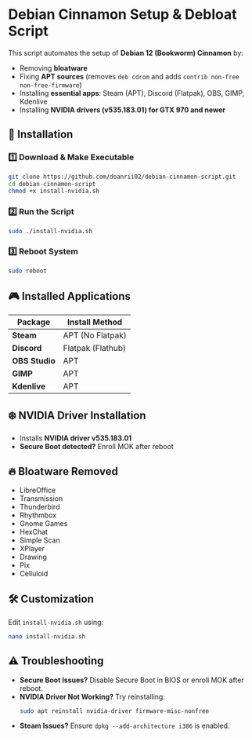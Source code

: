 # Debian Cinnamon Setup & Debloat Script

This script automates the setup of **Debian 12 (Bookworm) Cinnamon** by:  
- Removing **bloatware**  
- Fixing **APT sources** (removes `deb cdrom` and adds `contrib non-free non-free-firmware`)  
- Installing **essential apps**: Steam (APT), Discord (Flatpak), OBS, GIMP, Kdenlive  
- Installing **NVIDIA drivers (v535.183.01) for GTX 970 and newer**  

## 🚀 Installation

### 1️⃣ Download & Make Executable
```bash
git clone https://github.com/doanrii02/debian-cinnamon-script.git
cd debian-cinnamon-script
chmod +x install-nvidia.sh
```

### 2️⃣ Run the Script
```bash
sudo ./install-nvidia.sh
```

### 3️⃣ Reboot System
```bash
sudo reboot
```

## 🎮 Installed Applications
| Package       | Install Method |
|--------------|---------------|
| **Steam**   | APT (No Flatpak) |
| **Discord** | Flatpak (Flathub) |
| **OBS Studio** | APT |
| **GIMP** | APT |
| **Kdenlive** | APT |

## ❄️ NVIDIA Driver Installation
- Installs **NVIDIA driver v535.183.01**  
- **Secure Boot detected?** Enroll MOK after reboot  

## 🔥 Bloatware Removed
- LibreOffice  
- Transmission  
- Thunderbird  
- Rhythmbox  
- Gnome Games  
- HexChat  
- Simple Scan  
- XPlayer  
- Drawing  
- Pix  
- Celluloid  

## 🛠️ Customization
Edit `install-nvidia.sh` using:
```bash
nano install-nvidia.sh
```

## ⚠️ Troubleshooting
- **Secure Boot Issues?** Disable Secure Boot in BIOS or enroll MOK after reboot.  
- **NVIDIA Driver Not Working?** Try reinstalling:
  ```bash
  sudo apt reinstall nvidia-driver firmware-misc-nonfree
  ```
- **Steam Issues?** Ensure `dpkg --add-architecture i386` is enabled.  
